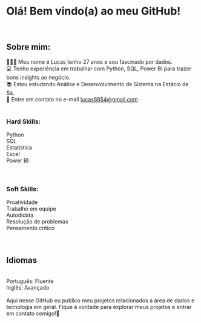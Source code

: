 # Olá! Bem vindo(a) ao meu GitHub!
<br>

## Sobre mim:

🙋🏻‍♂️ Meu nome é Lucas tenho 27 anos e sou fascinado por dados.
<br>
💻 Tenho experiência em trabalhar com Python, SQL, Power BI para trazer bons insights ao negócio.
<br>
📚 Estou estudando Análise e Desenvolvimento de Sistema na Estácio de Sá.
<br>
📧 Entre em contato no e-mail lucas8854@gmail.com <br>
<br>

### Hard Skills:

Python<br>
SQL<br>
Estatística<br>
Excel<br>
Power BI<br>
<br>
<br>

### Soft Skills:

Proatividade<br>
Trabalho em equipe<br>
Autodidata<br>
Resolução de problemas<br>
Pensamento crítico<br>
<br>
<br>

## Idiomas
<br>
Português: Fluente<br>
Inglês: Avançado
<br>

<br>
Aqui nesse GitHub eu publico meu projetos relacionados a área de dados e tecnologia em geral.
Fique à vontade para explorar meus projetos e entrar em contato comigo!🫡
